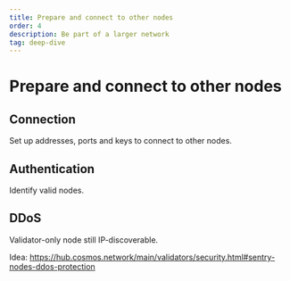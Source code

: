 ```yaml
---
title: Prepare and connect to other nodes
order: 4
description: Be part of a larger network
tag: deep-dive
---
```


# Prepare and connect to other nodes

## Connection

Set up addresses, ports and keys to connect to other nodes.

## Authentication

Identify valid nodes.

## DDoS

Validator-only node still IP-discoverable.

Idea: https://hub.cosmos.network/main/validators/security.html#sentry-nodes-ddos-protection
